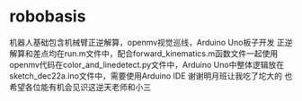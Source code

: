 # robobasis
机器人基础包含机械臂正逆解算，openmv视觉巡线，Arduino Uno板子开发
正逆解算和差点均在run.m文件中，配合forward_kinematics.m函数文件一起使用
openmv代码在color_and_linedetect.py文件中，Arduino Uno中整体逻辑放在sketch_dec22a.ino文件中，需要使用Arduino IDE
谢谢明月班让我吃了坨大的
也希望各位能有机会见识这逆天老师和小三
